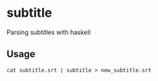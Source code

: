 # subtitle

Parsing subtitles with haskell

## Usage

    cat subtitle.srt | subtitle > new_subtitle.srt
